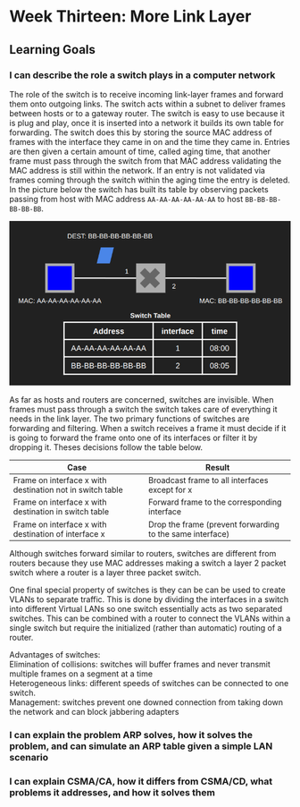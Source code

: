 # Week Thirteen: More Link Layer

## Learning Goals

### I can describe the role a switch plays in a computer network

The role of the switch is to receive incoming link-layer frames and forward them onto outgoing links. The switch acts within a subnet to deliver frames between hosts or to a gateway router. The switch is easy to use because it is plug and play, once it is inserted into a network it builds its own table for forwarding. The switch does this by storing the source MAC address of frames with the interface they came in on and the time they came in. Entries are then given a certain amount of time, called aging time, that another frame must pass through the switch from that MAC address validating the MAC address is still within the network. If an entry is not validated via frames coming through the switch within the aging time the entry is deleted. In the picture below the switch has built its table by observing packets passing from host with MAC address `AA-AA-AA-AA-AA-AA` to host `BB-BB-BB-BB-BB-BB`.

![switch with two hosts](img/img1.png)

As far as hosts and routers are concerned, switches are invisible. When frames must pass through a switch the switch takes care of everything it needs in the link layer. The two primary functions of switches are forwarding and filtering. When a switch receives a frame it must decide if it is going to forward the frame onto one of its interfaces or filter it by dropping it. Theses decisions follow the table below.

| Case                                                  | Result                                                      |
|-------------------------------------------------------|-------------------------------------------------------------|
| Frame on interface x with destination not in switch table | Broadcast frame to all interfaces except for x |
| Frame on interface x with destination in switch table   | Forward frame to the corresponding interface                 |
| Frame on interface x with destination of interface x   | Drop the frame (prevent forwarding to the same interface)     |

Although switches forward similar to routers, switches are different from routers because they use MAC addresses making a switch a layer 2 packet switch where a router is a layer three packet switch.

One final special property of switches is they can be can be used to create VLANs to separate traffic. This is done by dividing the interfaces in a switch into different Virtual LANs so one switch essentially acts as two separated switches. This can be combined with a router to connect the VLANs within a single switch but require the initialized (rather than automatic) routing of a router.

Advantages of switches:  
Elimination of collisions: switches will buffer frames and never transmit multiple frames on a segment at a time  
Heterogeneous links: different speeds of switches can be connected to one switch.  
Management: switches prevent one downed connection from taking down the network and can block jabbering adapters  

### I can explain the problem ARP solves, how it solves the problem, and can simulate an ARP table given a simple LAN scenario



### I can explain CSMA/CA, how it differs from CSMA/CD, what problems it addresses, and how it solves them

